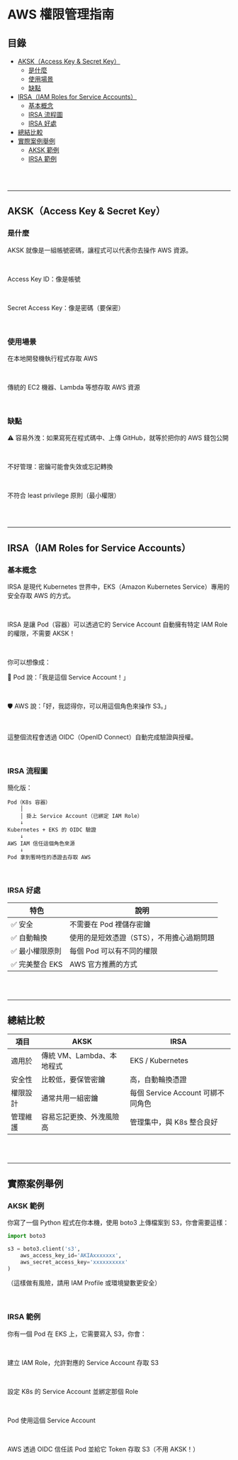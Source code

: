 # AWS 權限管理指南

## 目錄
- [AKSK（Access Key & Secret Key）](#akskaccess-key--secret-key)
  - [是什麼](#是什麼)
  - [使用場景](#使用場景)
  - [缺點](#缺點)
- [IRSA（IAM Roles for Service Accounts）](#irsaiam-roles-for-service-accounts)
  - [基本概念](#基本概念)
  - [IRSA 流程圖](#irsa-流程圖)
  - [IRSA 好處](#irsa-好處)
- [總結比較](#總結比較)
- [實際案例舉例](#實際案例舉例)
  - [AKSK 範例](#aksk-範例)
  - [IRSA 範例](#irsa-範例)

<br><br>

---

## AKSK（Access Key & Secret Key）

### 是什麼

AKSK 就像是一組帳號密碼，讓程式可以代表你去操作 AWS 資源。

<br>

Access Key ID：像是帳號

<br>

Secret Access Key：像是密碼（要保密）

<br>

### 使用場景

在本地開發機執行程式存取 AWS

<br>

傳統的 EC2 機器、Lambda 等想存取 AWS 資源

<br>

### 缺點

⚠️ 容易外洩：如果寫死在程式碼中、上傳 GitHub，就等於把你的 AWS 錢包公開

<br>

不好管理：密鑰可能會失效或忘記轉換

<br>

不符合 least privilege 原則（最小權限）

<br><br>

---

## IRSA（IAM Roles for Service Accounts）

### 基本概念

IRSA 是現代 Kubernetes 世界中，EKS（Amazon Kubernetes Service）專用的安全存取 AWS 的方式。

<br>

IRSA 是讓 Pod（容器）可以透過它的 Service Account 自動擁有特定 IAM Role 的權限，不需要 AKSK！

<br>

你可以想像成：

🧒 Pod 說：「我是這個 Service Account！」

<br>

🛡️ AWS 說：「好，我認得你，可以用這個角色來操作 S3。」

<br>

這整個流程會透過 OIDC（OpenID Connect）自動完成驗證與授權。

<br>

### IRSA 流程圖

簡化版：

```
Pod（K8s 容器）
    │
    │ 掛上 Service Account（已綁定 IAM Role）
    ↓
Kubernetes + EKS 的 OIDC 驗證
    ↓
AWS IAM 信任這個角色來源
    ↓
Pod 拿到暫時性的憑證去存取 AWS
```

<br>

### IRSA 好處

| 特色 | 說明 |
|------|------|
| ✅ 安全 | 不需要在 Pod 裡儲存密鑰 |
| ✅ 自動輪換 | 使用的是短效憑證（STS），不用擔心過期問題 |
| ✅ 最小權限原則 | 每個 Pod 可以有不同的權限 |
| ✅ 完美整合 EKS | AWS 官方推薦的方式 |

<br><br>

---

## 總結比較

| 項目 | AKSK | IRSA |
|------|------|------|
| 適用於 | 傳統 VM、Lambda、本地程式 | EKS / Kubernetes |
| 安全性 | 比較低，要保管密鑰 | 高，自動輪換憑證 |
| 權限設計 | 通常共用一組密鑰 | 每個 Service Account 可綁不同角色 |
| 管理維護 | 容易忘記更換、外洩風險高 | 管理集中，與 K8s 整合良好 |

<br><br>

---

## 實際案例舉例

### AKSK 範例

你寫了一個 Python 程式在你本機，使用 boto3 上傳檔案到 S3，你會需要這樣：

```python
import boto3

s3 = boto3.client('s3',
    aws_access_key_id='AKIAxxxxxxx',
    aws_secret_access_key='xxxxxxxxxx'
)
```

（這樣做有風險，請用 IAM Profile 或環境變數更安全）

<br>

### IRSA 範例

你有一個 Pod 在 EKS 上，它需要寫入 S3，你會：

<br>

建立 IAM Role，允許對應的 Service Account 存取 S3

<br>

設定 K8s 的 Service Account 並綁定那個 Role

<br>

Pod 使用這個 Service Account

<br>

AWS 透過 OIDC 信任該 Pod 並給它 Token 存取 S3（不用 AKSK！）